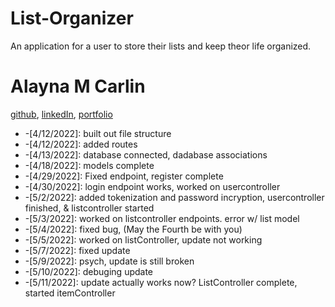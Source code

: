 # List-Organizer

An application for a user to store their lists and keep theor life organized.

# Alayna M Carlin
[github](https://github.com/AlaynaCarlin), [linkedIn](https://www.linkedin.com/in/alayna-carlin-865326221/), [portfolio](https://alaynacarlin.github.io/
)

* -[4/12/2022]: built out file structure
* -[4/12/2022]: added routes
* -[4/13/2022]: database connected, dadabase associations 
* -[4/18/2022]: models complete
* -[4/29/2022]: Fixed endpoint, register complete
* -[4/30/2022]: login endpoint works, worked on usercontroller
* -[5/2/2022]: added tokenization and password incryption, usercontroller finished, & listcontroller started
* -[5/3/2022]: worked on listcontroller endpoints. error w/ list model
* -[5/4/2022]: fixed bug, (May the Fourth be with you)
* -[5/5/2022]: worked on listController, update not working
* -[5/7/2022]: fixed update
* -[5/9/2022]: psych, update is still broken
* -[5/10/2022]: debuging update
* -[5/11/2022]: update actually works now? ListController complete, started itemController

